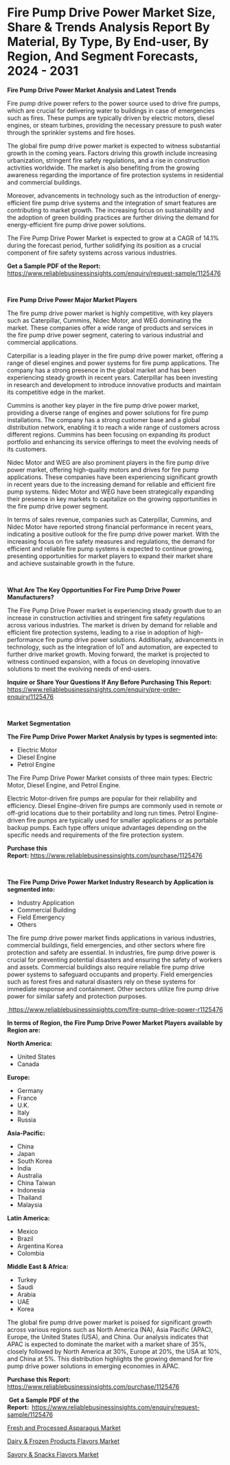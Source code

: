 <p><h1>Fire Pump Drive Power Market Size, Share & Trends Analysis Report By Material, By Type, By End-user, By Region, And Segment Forecasts, 2024 - 2031</h1></p><p><strong>Fire Pump Drive Power Market Analysis and Latest Trends</strong></p>
<p><p>Fire pump drive power refers to the power source used to drive fire pumps, which are crucial for delivering water to buildings in case of emergencies such as fires. These pumps are typically driven by electric motors, diesel engines, or steam turbines, providing the necessary pressure to push water through the sprinkler systems and fire hoses.</p><p>The global fire pump drive power market is expected to witness substantial growth in the coming years. Factors driving this growth include increasing urbanization, stringent fire safety regulations, and a rise in construction activities worldwide. The market is also benefiting from the growing awareness regarding the importance of fire protection systems in residential and commercial buildings.</p><p>Moreover, advancements in technology such as the introduction of energy-efficient fire pump drive systems and the integration of smart features are contributing to market growth. The increasing focus on sustainability and the adoption of green building practices are further driving the demand for energy-efficient fire pump drive power solutions.</p><p>The Fire Pump Drive Power Market is expected to grow at a CAGR of 14.1% during the forecast period, further solidifying its position as a crucial component of fire safety systems across various industries.</p></p>
<p><strong>Get a Sample PDF of the Report:&nbsp;</strong> <a href="https://www.reliablebusinessinsights.com/enquiry/request-sample/1125476">https://www.reliablebusinessinsights.com/enquiry/request-sample/1125476</a></p>
<p>&nbsp;</p>
<p><strong>Fire Pump Drive Power Major Market Players</strong></p>
<p><p>The fire pump drive power market is highly competitive, with key players such as Caterpillar, Cummins, Nidec Motor, and WEG dominating the market. These companies offer a wide range of products and services in the fire pump drive power segment, catering to various industrial and commercial applications.</p><p>Caterpillar is a leading player in the fire pump drive power market, offering a range of diesel engines and power systems for fire pump applications. The company has a strong presence in the global market and has been experiencing steady growth in recent years. Caterpillar has been investing in research and development to introduce innovative products and maintain its competitive edge in the market.</p><p>Cummins is another key player in the fire pump drive power market, providing a diverse range of engines and power solutions for fire pump installations. The company has a strong customer base and a global distribution network, enabling it to reach a wide range of customers across different regions. Cummins has been focusing on expanding its product portfolio and enhancing its service offerings to meet the evolving needs of its customers.</p><p>Nidec Motor and WEG are also prominent players in the fire pump drive power market, offering high-quality motors and drives for fire pump applications. These companies have been experiencing significant growth in recent years due to the increasing demand for reliable and efficient fire pump systems. Nidec Motor and WEG have been strategically expanding their presence in key markets to capitalize on the growing opportunities in the fire pump drive power segment.</p><p>In terms of sales revenue, companies such as Caterpillar, Cummins, and Nidec Motor have reported strong financial performance in recent years, indicating a positive outlook for the fire pump drive power market. With the increasing focus on fire safety measures and regulations, the demand for efficient and reliable fire pump systems is expected to continue growing, presenting opportunities for market players to expand their market share and achieve sustainable growth in the future.</p></p>
<p>&nbsp;</p>
<p><strong>What Are The Key Opportunities For Fire Pump Drive Power Manufacturers?</strong></p>
<p><p>The Fire Pump Drive Power market is experiencing steady growth due to an increase in construction activities and stringent fire safety regulations across various industries. The market is driven by demand for reliable and efficient fire protection systems, leading to a rise in adoption of high-performance fire pump drive power solutions. Additionally, advancements in technology, such as the integration of IoT and automation, are expected to further drive market growth. Moving forward, the market is projected to witness continued expansion, with a focus on developing innovative solutions to meet the evolving needs of end-users.</p></p>
<p><strong>Inquire or Share Your Questions If Any Before Purchasing This Report:</strong> <a href="https://www.reliablebusinessinsights.com/enquiry/pre-order-enquiry/1125476">https://www.reliablebusinessinsights.com/enquiry/pre-order-enquiry/1125476</a></p>
<p>&nbsp;</p>
<p><strong>Market Segmentation</strong></p>
<p><strong>The Fire Pump Drive Power Market Analysis by types is segmented into:</strong></p>
<p><ul><li>Electric Motor</li><li>Diesel Engine</li><li>Petrol Engine</li></ul></p>
<p><p>The Fire Pump Drive Power Market consists of three main types: Electric Motor, Diesel Engine, and Petrol Engine. </p><p>Electric Motor-driven fire pumps are popular for their reliability and efficiency. Diesel Engine-driven fire pumps are commonly used in remote or off-grid locations due to their portability and long run times. Petrol Engine-driven fire pumps are typically used for smaller applications or as portable backup pumps. Each type offers unique advantages depending on the specific needs and requirements of the fire protection system.</p></p>
<p><strong>Purchase this Report:&nbsp;</strong><a href="https://www.reliablebusinessinsights.com/purchase/1125476">https://www.reliablebusinessinsights.com/purchase/1125476</a></p>
<p>&nbsp;</p>
<p><strong>The Fire Pump Drive Power Market Industry Research by Application is segmented into:</strong></p>
<p><ul><li>Industry Application</li><li>Commercial Building</li><li>Field Emergency</li><li>Others</li></ul></p>
<p><p>The fire pump drive power market finds applications in various industries, commercial buildings, field emergencies, and other sectors where fire protection and safety are essential. In industries, fire pump drive power is crucial for preventing potential disasters and ensuring the safety of workers and assets. Commercial buildings also require reliable fire pump drive power systems to safeguard occupants and property. Field emergencies such as forest fires and natural disasters rely on these systems for immediate response and containment. Other sectors utilize fire pump drive power for similar safety and protection purposes.</p></p>
<p><a href="https://www.reliablebusinessinsights.com/fire-pump-drive-power-r1125476">&nbsp;https://www.reliablebusinessinsights.com/fire-pump-drive-power-r1125476</a></p>
<p><strong>In terms of Region, the Fire Pump Drive Power Market Players available by Region are:</strong></p>
<p>
    <p> <strong> North America: </strong>
        <ul>
            <li>United States</li>
            <li>Canada</li>
        </ul>
        </p> 
    <p> <strong> Europe: </strong>
        <ul>
            <li>Germany</li>
            <li>France</li>
            <li>U.K.</li>
            <li>Italy</li>
            <li>Russia</li>
        </ul>
        </p> 
    <p> <strong> Asia-Pacific: </strong>
        <ul>
            <li>China</li>
            <li>Japan</li>
            <li>South Korea</li>
            <li>India</li>
            <li>Australia</li>
            <li>China Taiwan</li>
            <li>Indonesia</li>
            <li>Thailand</li>
            <li>Malaysia</li>
        </ul>
        </p> 
    <p> <strong> Latin America: </strong>
        <ul>
            <li>Mexico</li>
            <li>Brazil</li>
            <li>Argentina Korea</li>
            <li>Colombia</li>
        </ul>
        </p> 
    <p> <strong> Middle East & Africa: </strong>
        <ul>
            <li>Turkey</li>
            <li>Saudi</li>
            <li>Arabia</li>
            <li>UAE</li>
            <li>Korea</li>
        </ul>
    </p>
    </p>
<p><p>The global fire pump drive power market is poised for significant growth across various regions such as North America (NA), Asia Pacific (APAC), Europe, the United States (USA), and China. Our analysis indicates that APAC is expected to dominate the market with a market share of 35%, closely followed by North America at 30%, Europe at 20%, the USA at 10%, and China at 5%. This distribution highlights the growing demand for fire pump drive power solutions in emerging economies in APAC.</p></p>
<p><strong>Purchase this Report: </strong><a href="https://www.reliablebusinessinsights.com/purchase/1125476">https://www.reliablebusinessinsights.com/purchase/1125476</a></p>
<p>&nbsp;<strong>Get a Sample PDF of the Report:&nbsp;&nbsp;</strong><a href="https://www.reliablebusinessinsights.com/enquiry/request-sample/1125476">https://www.reliablebusinessinsights.com/enquiry/request-sample/1125476</a></p>
<p><strong></strong></p>
<p><p><a href="https://github.com/valeriecruz651/Market-Research-Report-List-1/blob/main/fresh-and-processed-asparagus-market.md">Fresh and Processed Asparagus Market</a></p><p><a href="https://github.com/AidaLakin1908/Market-Research-Report-List-1/blob/main/dairy-frozen-products-flavors-market.md">Dairy & Frozen Products Flavors Market</a></p><p><a href="https://github.com/waughhelen1/Market-Research-Report-List-1/blob/main/savory-snacks-flavors-market.md">Savory & Snacks Flavors Market</a></p></p>